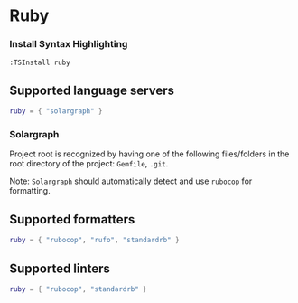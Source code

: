 # Ruby

### Install Syntax Highlighting

```vim
:TSInstall ruby
```

## Supported language servers

```lua
ruby = { "solargraph" }
```

### Solargraph

Project root is recognized by having one of the following files/folders in the root directory of the project: `Gemfile`, `.git`.

Note: `Solargraph` should automatically detect and use `rubocop` for formatting.

## Supported formatters

```lua
ruby = { "rubocop", "rufo", "standardrb" }
```

## Supported linters

```lua
ruby = { "rubocop", "standardrb" }
```

